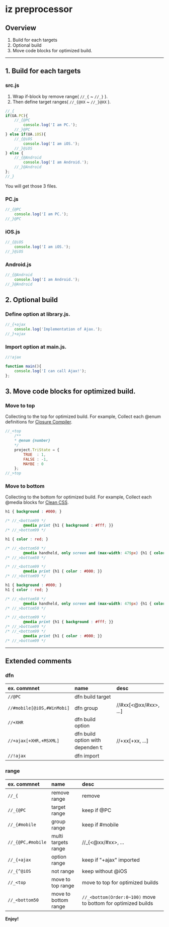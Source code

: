 # iz preprocessor

## Overview

1. Build for each targets
2. Optional build
3. Move code blocks for optimized build.

---

## 1. Build for each targets
### src.js
1. Wrap if-block by remove range( `//_{` ~ `//_}` ).
2. Then define target ranges( `//_{@XX` ~ `//_}@XX` ). 

~~~js
//_{
if(UA.PC){
    //_{@PC
        console.log('I am PC.');
    //_}@PC
} else if(UA.iOS){
    //_{@iOS
        console.log('I am iOS.');
    //_}@iOS
} else {
    //_{@Android
        console.log('I am Android.');
    //_}@Android
};
//_}
~~~

You will get those 3 files.

### PC.js
~~~js
//_{@PC
    console.log('I am PC.');
//_}@PC
~~~

### iOS.js
~~~js
//_{@iOS
    console.log('I am iOS.');
//_}@iOS
~~~

### Android.js
~~~js
//_{@Android
    console.log('I am Android.');
//_}@Android
~~~

## 2. Optional build

### Define option at library.js.
~~~js
//_{+ajax
    console.log('Implementation of Ajax.');
//_}+ajax
~~~

### Import option at main.js.
~~~js
//!ajax

function main(){
    console.log('I can call Ajax!');
};
~~~

## 3. Move code blocks for optimized build.

### Move to top
Collecting to the top for optimized build.
For example, Collect each @enum definitions for [Closure Compiler](https://developers.google.com/closure/compiler/).  

~~~js
//_<top
    /**
    * @enum {number}
    */
    project.TriState = {
        TRUE  : 1,
        FALSE : -1,
        MAYBE : 0
    };
//_>top
~~~

### Move to bottom
Collecting to the bottom for optimized build.
For example, Collect each @media blocks for [Clean CSS](https://github.com/jakubpawlowicz/clean-css).  

~~~css
h1 { background : #000; }

/* //_<bottom99 */
        @media print {h1 { background : #fff; }}
/* //_>bottom99 */

h1 { color : red; }

/* //_<bottom50 */
        @media handheld, only screen and (max-width: 479px) {h1 { color : green; }}
/* //_>bottom50 */

/* //_<bottom99 */
        @media print {h1 { color : #000; }}
/* //_>bottom99 */
~~~

~~~css
h1 { background : #000; }
h1 { color : red; }

/* //_<bottom50 */
        @media handheld, only screen and (max-width: 479px) {h1 { color : green; }}
/* //_>bottom50 */

/* //_<bottom99 */
        @media print {h1 { background : #fff; }}
/* //_>bottom99 */
/* //_<bottom99 */
        @media print {h1 { color : #000; }}
/* //_>bottom99 */
~~~

---

## Extended comments
### dfn
| ex. commnet                | name                             | desc                     |
|:---------------------------|:---------------------------------|:-------------------------|
| `//@PC`                    | dfn build target                 |                          |
| `//#mobile[@iOS,#WinMobi]` | dfn group                        | //#xx[<@xx/#xx>, ...]    |
| `//+XHR`                   | dfn build option                 |                          |
| `//+ajax[+XHR,+MSXML]`     | dfn build option with dependenｔ  | //+xx[+xx, ...]          |
| `//!ajax`                  | dfn import                       |                          |

### range
| ex. commnet                | name                             | desc                     |
|:---------------------------|:---------------------------------|:-------------------------|
| `//_{`                     | remove range                     | remove                   |
| `//_{@PC`                  | target range                     | keep if @PC              |
| `//_{#mobile`              | group  range                     | keep if #mobile          |
| `//_{@PC,#mobile`          | multi targets range              | //_{<@xx/#xx>, ...       |
| `//_{+ajax`                | option range                     | keep if "+ajax" imported |
| `//_{^@iOS`                | not range                        | keep without @iOS        |
| `//_<top`                  | move to top range                | move to top for optimized builds |
| `//_<bottom50`             | move to bottom range             | `//_<bottom(Order:0~100)` move to bottom for optimized builds |

**Enjoy!**